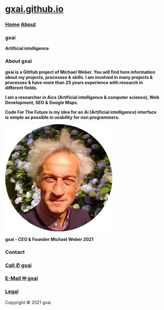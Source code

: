 # **[gxai.github.io](https://gxai.github.io)**
### **[Home](https://gxai.github.io)**  **[About](https://gxai.github.io/About)**
### **gxai**
**Artificial intelligence**

### About gxai
**gxai is a GitHub project of Michael Weber. You will find here information about my projects, processes & skills. I am involved in many projects & processes & have more than 25 years experience with research in different fields.**

**I am a researcher in Aics (Artificial intelligence & computer science), Web Development, SEO & Google Maps.**

**Code For The Future is my idea for an Ai (Artificial intelligence) interface is simple as possible in usability for non programmers.**

<img src="gxai.png" alt="gxai">

**gxai - CEO & Founder Michael Weber 2021**

### **Contact**
### **[Call ✆ gxai](tel:31649557828)**
### **[E-Mail ✉ gxai](mailto:gxai.git@gmail.com)**

### [Legal](https://gxai.github.io/legal)

Copyright © 2021 gxai
